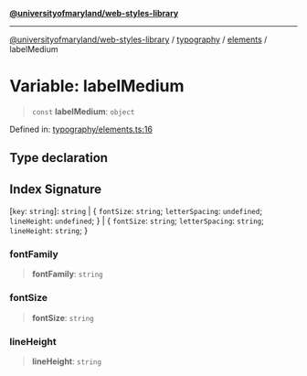 [**@universityofmaryland/web-styles-library**](../../../../README.md)

***

[@universityofmaryland/web-styles-library](../../../../README.md) / [typography](../../../README.md) / [elements](../README.md) / labelMedium

# Variable: labelMedium

> `const` **labelMedium**: `object`

Defined in: [typography/elements.ts:16](https://github.com/UMD-Digital/design-system/blob/7fa144f196ef5f0ef2b372670136735f5a5c9236/packages/styles/source/typography/elements.ts#L16)

## Type declaration

## Index Signature

\[`key`: `string`\]: `string` \| \{ `fontSize`: `string`; `letterSpacing`: `undefined`; `lineHeight`: `undefined`; \} \| \{ `fontSize`: `string`; `letterSpacing`: `string`; `lineHeight`: `string`; \}

### fontFamily

> **fontFamily**: `string`

### fontSize

> **fontSize**: `string`

### lineHeight

> **lineHeight**: `string`
